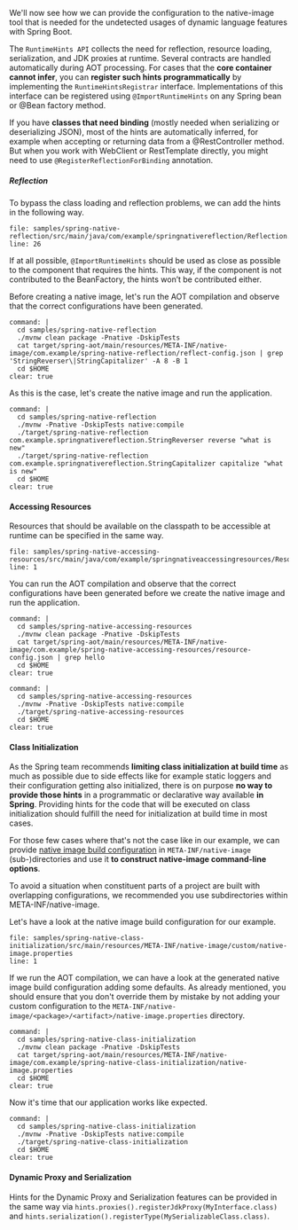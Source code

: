 We'll now see how we can provide the configuration to the native-image tool that is needed for the undetected usages of dynamic language features with Spring Boot.

The `RuntimeHints API` collects the need for reflection, resource loading, serialization, and JDK proxies at runtime. 
Several contracts are handled automatically during AOT processing. For cases that the **core container cannot infer**, you can **register such hints programmatically** by implementing the `RuntimeHintsRegistrar` interface. Implementations of this interface can be registered using `@ImportRuntimeHints` on any Spring bean or @Bean factory method.

If you have **classes that need binding** (mostly needed when serializing or deserializing JSON), most of the hints are automatically inferred, for example when accepting or returning data from a @RestController method. But when you work with WebClient or RestTemplate directly, you might need to use `@RegisterReflectionForBinding` annotation.

##### Reflection
To bypass the class loading and reflection problems, we can add the hints in the following way.
```editor:open-file
file: samples/spring-native-reflection/src/main/java/com/example/springnativereflection/Reflection.java
line: 26
```
If at all possible, `@ImportRuntimeHints` should be used as close as possible to the component that requires the hints. This way, if the component is not contributed to the BeanFactory, the hints won’t be contributed either.

Before creating a native image, let's run the AOT compilation and observe that the correct configurations have been generated.
```terminal:execute
command: |
  cd samples/spring-native-reflection
  ./mvnw clean package -Pnative -DskipTests
  cat target/spring-aot/main/resources/META-INF/native-image/com.example/spring-native-reflection/reflect-config.json | grep 'StringReverser\|StringCapitalizer' -A 8 -B 1
  cd $HOME
clear: true
```

As this is the case, let's create the native image and run the application.
```terminal:execute
command: |
  cd samples/spring-native-reflection
  ./mvnw -Pnative -DskipTests native:compile 
  ./target/spring-native-reflection com.example.springnativereflection.StringReverser reverse "what is new"
  ./target/spring-native-reflection com.example.springnativereflection.StringCapitalizer capitalize "what is new"
  cd $HOME
clear: true
```

#### Accessing Resources
Resources that should be available on the classpath to be accessible at runtime can be specified in the same way.
```editor:open-file
file: samples/spring-native-accessing-resources/src/main/java/com/example/springnativeaccessingresources/ResourceAccess.java
line: 1
```

You can run the AOT compilation and observe that the correct configurations have been generated before we create the native image and run the application.
```terminal:execute
command: |
  cd samples/spring-native-accessing-resources
  ./mvnw clean package -Pnative -DskipTests
  cat target/spring-aot/main/resources/META-INF/native-image/com.example/spring-native-accessing-resources/resource-config.json | grep hello
  cd $HOME
clear: true
```

```terminal:execute
command: |
  cd samples/spring-native-accessing-resources
  ./mvnw -Pnative -DskipTests native:compile 
  ./target/spring-native-accessing-resources
  cd $HOME
clear: true
```
#### Class Initialization
As the Spring team recommends **limiting class initialization at build time** as much as possible due to side effects like for example static loggers and their configuration getting also initialized, there is on purpose **no way to provide those hints** in a programmatic or declarative way available **in Spring**. Providing hints for the code that will be executed on class initialization should fulfill the need for initialization at build time in most cases.

For those few cases where that's not the case like in our example, we can provide [native image build configuration](https://www.graalvm.org/22.3/reference-manual/native-image/overview/BuildConfiguration/) in `META-INF/native-image` (sub-)directories and use it **to construct native-image command-line options**.

To avoid a situation when constituent parts of a project are built with overlapping configurations, we recommended you use subdirectories within META-INF/native-image.

Let's have a look at the native image build configuration for our example.
```editor:open-file
file: samples/spring-native-class-initialization/src/main/resources/META-INF/native-image/custom/native-image.properties
line: 1
```

If we run the AOT compilation, we can have a look at the generated native image build configuration adding some defaults. As already mentioned, you should ensure that you don't override them by mistake by not adding your custom configuration to the `META-INF/native-image/<package>/<artifact>/native-image.properties` directory. 
```terminal:execute
command: |
  cd samples/spring-native-class-initialization
  ./mvnw clean package -Pnative -DskipTests
  cat target/spring-aot/main/resources/META-INF/native-image/com.example/spring-native-class-initialization/native-image.properties
  cd $HOME
clear: true
```

Now it's time that our application works like expected.
```terminal:execute
command: |
  cd samples/spring-native-class-initialization
  ./mvnw -Pnative -DskipTests native:compile 
  ./target/spring-native-class-initialization
  cd $HOME
clear: true
```

#### Dynamic Proxy and Serialization
Hints for the Dynamic Proxy and Serialization features can be provided in the same way via `hints.proxies().registerJdkProxy(MyInterface.class)` and `hints.serialization().registerType(MySerializableClass.class)`.

